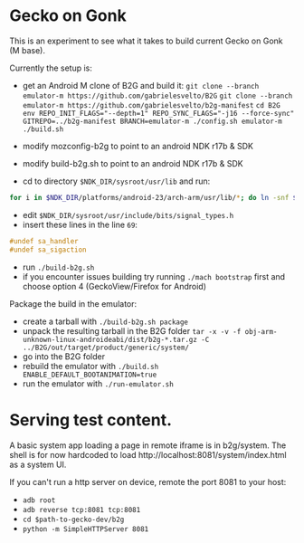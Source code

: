 # Gecko on Gonk

This is an experiment to see what it takes to build current Gecko on Gonk (M base).

Currently the setup is:
- get an Android M clone of B2G and build it:
  `git clone --branch emulator-m https://github.com/gabrielesvelto/B2G`
  `git clone --branch emulator-m https://github.com/gabrielesvelto/b2g-manifest`
  `cd B2G`
  `env REPO_INIT_FLAGS="--depth=1" REPO_SYNC_FLAGS="-j16 --force-sync" GITREPO=../b2g-manifest BRANCH=emulator-m ./config.sh emulator-m`
  `./build.sh`

- modify mozconfig-b2g to point to an android NDK r17b & SDK
- modify build-b2g.sh to point to an android NDK r17b & SDK
- cd to directory `$NDK_DIR/sysroot/usr/lib` and run:
```bash
for i in $NDK_DIR/platforms/android-23/arch-arm/usr/lib/*; do ln -snf $i .; done
```
- edit `$NDK_DIR/sysroot/usr/include/bits/signal_types.h`
- insert these lines in the line `69`:
```c
#undef sa_handler
#undef sa_sigaction
```
- run `./build-b2g.sh`
- if you encounter issues building try running `./mach bootstrap` first and choose option 4 (GeckoView/Firefox for Android)

Package the build in the emulator:
- create a tarball with `./build-b2g.sh package`
- unpack the resulting tarball in the B2G folder `tar -x -v -f obj-arm-unknown-linux-androideabi/dist/b2g-*.tar.gz -C ../B2G/out/target/product/generic/system/`
- go into the B2G folder
- rebuild the emulator with `./build.sh ENABLE_DEFAULT_BOOTANIMATION=true`
- run the emulator with `./run-emulator.sh`

# Serving test content.

A basic system app loading a page in remote iframe is in b2g/system. The shell is for now hardcoded to load http://localhost:8081/system/index.html as a system UI.

If you can't run a http server on device, remote the port 8081 to your host:
- `adb root`
- `adb reverse tcp:8081 tcp:8081`
- `cd $path-to-gecko-dev/b2g`
- `python -m SimpleHTTPServer 8081`
